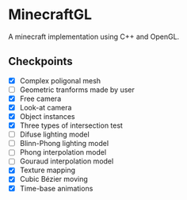 # MinecraftGL

A minecraft implementation using C++ and OpenGL.

## Checkpoints

- [X] Complex poligonal mesh
- [ ] Geometric tranforms made by user
- [X] Free camera
- [X] Look-at camera
- [X] Object instances
- [X] Three types of intersection test
- [ ] Difuse lighting model
- [ ] Blinn-Phong lighting model
- [ ] Phong interpolation model
- [ ] Gouraud interpolation model
- [X] Texture mapping
- [X] Cubic Bézier moving
- [X] Time-base animations
